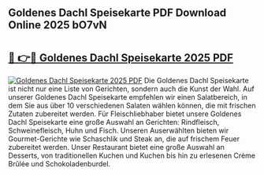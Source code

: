 ## Goldenes Dachl Speisekarte PDF Download Online 2025 bO7vN

# <h2><a href="http://gc6edxf.nevu.top/?p=Goldenes+Dachl+Speisekarte">🔗 👉🔴 Goldenes Dachl Speisekarte 2025 PDF</a></h2>

[![Goldenes Dachl Speisekarte 2025 PDF](https://i.imgur.com/dBaPXMq.png)](http://gc6edxf.nevu.top/?p=Goldenes+Dachl+Speisekarte)
Die Goldenes Dachl Speisekarte ist nicht nur eine Liste von Gerichten, sondern auch die Kunst der Wahl. Auf unserer Goldenes Dachl Speisekarte empfehlen wir einen Salatbereich, in dem Sie aus über 10 verschiedenen Salaten wählen können, die mit frischen Zutaten zubereitet werden. Für Fleischliebhaber bietet unsere Goldenes Dachl Speisekarte eine große Auswahl an Gerichten: Rindfleisch, Schweinefleisch, Huhn und Fisch. Unseren Auserwählten bieten wir Gourmet-Gerichte wie Schaschlik und Steak an, die auf frischem Feuer zubereitet werden. Unser Restaurant bietet eine große Auswahl an Desserts, von traditionellen Kuchen und Kuchen bis hin zu erlesenen Crème Brûlée und Schokoladenburdel.
